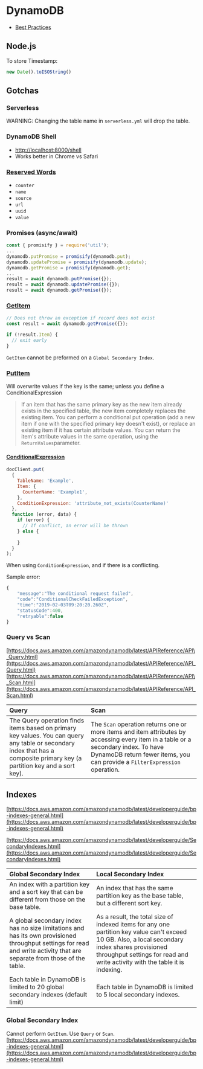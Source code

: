 # DynamoDB

* [Best Practices](https://docs.aws.amazon.com/amazondynamodb/latest/developerguide/best-practices.html)

## Node.js

To store Timestamp:

```javascript
new Date().toISOString()
```

## Gotchas

### Serverless

WARNING: Changing the table name in `serverless.yml` will drop the table.

### DynamoDB Shell

* [http://localhost:8000/shell](http://localhost:8000/shell)
* Works better in Chrome vs Safari

### [Reserved Words](https://docs.aws.amazon.com/amazondynamodb/latest/developerguide/ReservedWords.html)

* `counter`
* `name`
* `source`
* `url`
* `uuid`
* `value`

### Promises \(async/await\)

```javascript
const { promisify } = require('util');
...
dynamodb.putPromise = promisify(dynamodb.put);
dynamodb.updatePromise = promisify(dynamodb.update);
dynamodb.getPromise = promisify(dynamodb.get);
...
result = await dynamodb.putPromise({});
result = await dynamodb.updatePromise({});
result = await dynamodb.getPromise({});

```

### [GetItem](https://docs.aws.amazon.com/amazondynamodb/latest/APIReference/API_GetItem.html)

```javascript
// Does not throw an exception if record does not exist
const result = await dynamodb.getPromise({});

if (!result.Item) {
  // exit early
}
```

`GetItem` cannot be preformed on a `Global Secondary Index`.

### [PutItem](https://docs.aws.amazon.com/amazondynamodb/latest/APIReference/API_PutItem.html)

Will overwrite values if the key is the same; unless you define a ConditionalExpression

> If an item that has the same primary key as the new item already exists in the specified table, the new item completely replaces the existing item. You can perform a conditional put operation \(add a new item if one with the specified primary key doesn't exist\), or replace an existing item if it has certain attribute values. You can return the item's attribute values in the same operation, using the `ReturnValues`parameter.

#### [ConditionalExpression](https://docs.aws.amazon.com/amazondynamodb/latest/developerguide/Expressions.ConditionExpressions.html)

```javascript
docClient.put(
  {
    TableName: 'Example',
    Item: {
      CounterName: 'Example1',
    },
    ConditionExpression: 'attribute_not_exists(CounterName)'
  },
  function (error, data) {
    if (error) {
      // If conflict, an error will be thrown
    } else {
      
    }
  }
);
```

When using `ConditionExpression`, and if there is a conflicting.

Sample error:

```javascript
{
    "message":"The conditional request failed",
    "code":"ConditionalCheckFailedException",
    "time":"2019-02-03T09:20:20.260Z",
    "statusCode":400,
    "retryable":false
}
```

### Query vs Scan

[https://docs.aws.amazon.com/amazondynamodb/latest/APIReference/API\_Query.html](https://docs.aws.amazon.com/amazondynamodb/latest/APIReference/API_Query.html)  
[https://docs.aws.amazon.com/amazondynamodb/latest/APIReference/API\_Scan.html](https://docs.aws.amazon.com/amazondynamodb/latest/APIReference/API_Scan.html)

| Query | Scan |
| :--- | :--- |
| The Query operation finds items based on primary key values. You can query any table or secondary index that has a composite primary key \(a partition key and a sort key\). | The `Scan` operation returns one or more items and item attributes by accessing every item in a table or a secondary index. To have DynamoDB return fewer items, you can provide a `FilterExpression` operation.  |

## Indexes

[https://docs.aws.amazon.com/amazondynamodb/latest/developerguide/bp-indexes-general.html](https://docs.aws.amazon.com/amazondynamodb/latest/developerguide/bp-indexes-general.html)

[https://docs.aws.amazon.com/amazondynamodb/latest/developerguide/SecondaryIndexes.html](https://docs.aws.amazon.com/amazondynamodb/latest/developerguide/SecondaryIndexes.html)

| Global Secondary Index | Local Secondary Index |
| :--- | :--- |
| An index with a partition key and a sort key that can be different from those on the base table. | An index that has the same partition key as the base table, but a different sort key. |
| A global secondary index has no size limitations and has its own provisioned throughput settings for read and write activity that are separate from those of the table. | As a result, the total size of indexed items for any one partition key value can't exceed 10 GB. Also, a local secondary index shares provisioned throughput settings for read and write activity with the table it is indexing. |
| Each table in DynamoDB is limited to 20 global secondary indexes \(default limit\) | Each table in DynamoDB is limited to 5 local secondary indexes. |

### Global Secondary Index

Cannot perform `GetItem`. Use `Query` or `Scan`.  
[https://docs.aws.amazon.com/amazondynamodb/latest/developerguide/bp-indexes-general.html](https://docs.aws.amazon.com/amazondynamodb/latest/developerguide/bp-indexes-general.html)

